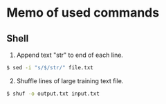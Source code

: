 # Memo of used commands

## Shell 

1. Append text "str" to end of each line.
```bash
$ sed -i "s/$/str/" file.txt
```
2. Shuffle lines of large training text file.
```bash
$ shuf -o output.txt input.txt
```
